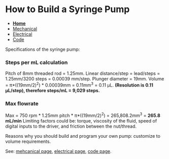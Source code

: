 # How to Build a Syringe Pump

- **[Home](/Syringe-Pump-Assignment/index)**
- [Mechanical](/Syringe-Pump-Assignment/mechanical)
- [Electrical](/Syringe-Pump-Assignment/electrical)
- [Code](/Syringe-Pump-Assignment/code)

Specifications of the syringe pump:

### Steps per mL calculation 
Pitch of 8mm threaded rod = 1.25mm.
Linear distance/step = lead/steps = 1.25mm/3200 steps = 0.00039 mm/step.
Plunger diameter = 19mm.
Volume = π*((19mm/2)<sup>2</sup>) * 0.00039mm = 0.11mm<sup>3</sup> = 0.11 μL.
**(Resolution is 0.11 μL/step), therefore steps/mL = 9,029 steps.**

### Max flowrate
Max = 750 rpm * 1.25mm pitch * π*((19mm/2)<sup>2</sup>) = 265,808.2mm<sup>3</sup> = **265.8 mL/min** 
Limiting factors could be: torque, viscosity of the fluid, speed of digital inputs to the driver, and friction between the nut/thread. 


Reasons why you should build and program your own pump: customize to volume requirements. 

See: [mehcanical page](/Syringe-Pump-Assignment/mechanical), [electrical page](/Syringe-Pump-Assignment/electrical), [code page](/Syringe-Pump-Assignment/code).


